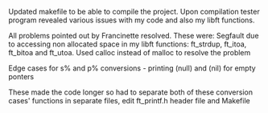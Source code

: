 Updated makefile to be able to compile the project.
Upon compilation tester program revealed various issues with my code and also my libft functions.

All problems pointed out by Francinette resolved.
These were:
Segfault due to accessing non allocated space in my libft functions: ft_strdup, ft_itoa, ft_bitoa and ft_utoa. Used calloc instead of malloc to resolve the problem

Edge cases for s% and p% conversions - printing (null) and (nil) for empty ponters

These made the code longer so had to separate both of these conversion cases' functions in separate files, edit ft_printf.h header file and Makefile

